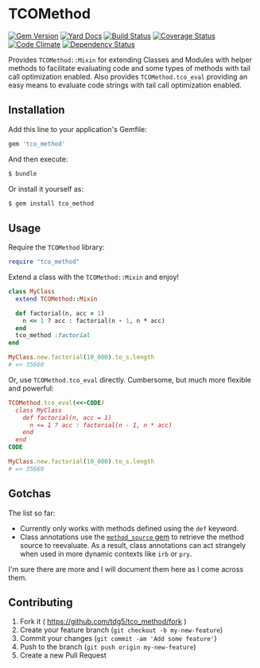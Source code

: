 # TCOMethod
[![Gem Version](https://badge.fury.io/rb/tco_method.svg)](http://badge.fury.io/rb/tco_method)
[![Yard Docs](http://img.shields.io/badge/yard-docs-blue.svg)](http://www.rubydoc.info/gems/tco_method)
[![Build Status](https://travis-ci.org/tdg5/tco_method.svg)](https://travis-ci.org/tdg5/tco_method)
[![Coverage Status](https://coveralls.io/repos/tdg5/tco_method/badge.svg)](https://coveralls.io/r/tdg5/tco_method)
[![Code Climate](https://codeclimate.com/github/tdg5/tco_method/badges/gpa.svg)](https://codeclimate.com/github/tdg5/tco_method)
[![Dependency Status](https://gemnasium.com/tdg5/tco_method.svg)](https://gemnasium.com/tdg5/tco_method)

Provides `TCOMethod::Mixin` for extending Classes and Modules with helper methods
to facilitate evaluating code and some types of methods with tail call
optimization enabled. Also provides `TCOMethod.tco_eval` providing an easy means
to evaluate code strings with tail call optimization enabled.

## Installation

Add this line to your application's Gemfile:

```bash
gem 'tco_method'
```

And then execute:

```bash
$ bundle
```

Or install it yourself as:

```bash
$ gem install tco_method
```

## Usage

Require the `TCOMethod` library:

```ruby
require "tco_method"
```

Extend a class with the `TCOMethod::Mixin` and enjoy!

```ruby
class MyClass
  extend TCOMethod::Mixin

  def factorial(n, acc = 1)
    n <= 1 ? acc : factorial(n - 1, n * acc)
  end
  tco_method :factorial
end

MyClass.new.factorial(10_000).to_s.length
# => 35660
```

Or, use `TCOMethod.tco_eval` directly. Cumbersome, but much more flexible and
powerful:

```ruby
TCOMethod.tco_eval(<<-CODE)
  class MyClass
    def factorial(n, acc = 1)
      n <= 1 ? acc : factorial(n - 1, n * acc)
    end
  end
CODE

MyClass.new.factorial(10_000).to_s.length
# => 35660
```

## Gotchas

The list so far:

- Currently only works with methods defined using the `def` keyword.
- Class annotations use the [`method_source` gem](https://github.com/banister/method_source)
  to retrieve the method source to reevaluate. As a result, class annotations
  can act strangely when used in more dynamic contexts like `irb` or `pry`.


I'm sure there are more and I will document them here as I come across them.

## Contributing

1. Fork it ( https://github.com/tdg5/tco_method/fork )
2. Create your feature branch (`git checkout -b my-new-feature`)
3. Commit your changes (`git commit -am 'Add some feature'`)
4. Push to the branch (`git push origin my-new-feature`)
5. Create a new Pull Request
